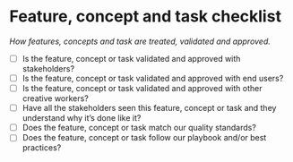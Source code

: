 # Feature, concept and task checklist

*How features, concepts and task are treated, validated and approved.*

+ [ ] Is the feature, concept or task validated and approved with stakeholders?
+ [ ] Is the feature, concept or task validated and approved with end users?
+ [ ] Is the feature, concept or task validated and approved with other creative workers?
+ [ ] Have all the stakeholders seen this feature, concept or task and they understand why it’s done like it?
+ [ ] Does the feature, concept or task match our quality standards?
+ [ ] Does the feature, concept or task follow our playbook and/or best practices?